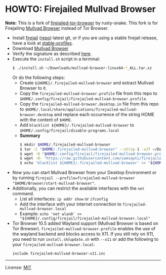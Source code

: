# HOWTO: Firejailed Mullvad Browser

**Note:** This is a fork of [firejailed-tor-browser](https://github.com/rusty-snake/firejailed-tor-browser)
by rusty-snake. This fork is for Firejailing [Mullvad Browser](https://mullvad.net/browser) instead of Tor Browser.

  * Install [firejail](https://firejail.wordpress.com/) ([repo](https://github.com/netblue30/firejail)) latest git, or if you are using a stable firejail release,
    have a look at [stable-profiles](stable-profiles).
  * Download [Mullvad Browser](https://mullvad.net/download/browser)
  * Verify the signature as described [here](https://mullvad.net/en/help/verifying-mullvad-browser-signature).
  * Execute the `install.sh` script in a terminal:
    ```bash
    $ ./install.sh ~/Downloads/mullvad-browser-linux64-*_ALL.tar.xz
    ```
    Or do the following steps:
    * Create `${HOME}/.firejailed-mullvad-browser` and extract Mullvad Browser to it.
    * Copy the `firejailed-mullvad-browser.profile` file from this repo to `$HOME/.config/firejail/firejailed-mullvad-browser.profile`.
    * Copy the `firejailed-mullvad-browser.desktop.in` file from this repo to `$HOME/.local/share/applications/firejailed-mullvad-browser.desktop` and replace each occurrence of the string HOME with the content of `$HOME`.
    * Add `blacklist ${HOME}/.firejailed-mullvad-browser` to `$HOME/.config/firejail/disable-programs.local`
    * **Summary**
      ```bash
      $ mkdir $HOME/.firejailed-mullvad-browser
      $ tar -C "$HOME/.firejailed-mullvad-browser" --strip 1 -xJf ~/Downloads/mullvad-browser-linux64-*_ALL.tar.xz
      $ wget -O "$HOME/.config/firejail/firejailed-mullvad-browser.profile" "https://raw.githubusercontent.com/samsapti/firejailed-mullvad-browser/master/firejailed-mullvad-browser.profile"
      $ wget -O- "https://raw.githubusercontent.com/samsapti/firejailed-mullvad-browser/master/firejailed-mullvad-browser.desktop.in" | sed "s;HOME;$HOME;g" > "$HOME/.local/share/applications/firejailed-mullvad-browser.desktop"
      $ echo 'blacklist ${HOME}/.firejailed-mullvad-browser' >> "${HOME}/.config/firejail/disbale-programs.local"
      ```
  * Now you can start Mullvad Browser from your Desktop Environment or by running `firejail --profile=firejailed-mullvad-browser "$HOME/Browser/start-mullvad-browser"`.
  * Additionally, you can restrict the available interfaces with the `net` command.
    * List all interfaces: `ip addr show` or `ifconfig`
    * Add the interface with your internet connection to `firejailed-mullvad-browser.local`
    * Example: `echo 'net wlan0' >> "${HOME}/.config/firejail/firejailed-mullvad-browser.local"`
  * Tor Browser 10.5 added Wayland support (Mullvad Browser is based on Tor Browser). `firejailed-mullvad-browser.profile` enables the use of the wayland backend and blocks access to X11.
    If you still rely on X11, you need to run `install.sh`/`update.sh` with `--x11` or add the following to your `firejailed-mullvad-browser.local`:
    ```
    include firejailed-mullvad-browser-x11.inc
    ```

--------------------

License: [MIT](LICENSE)

